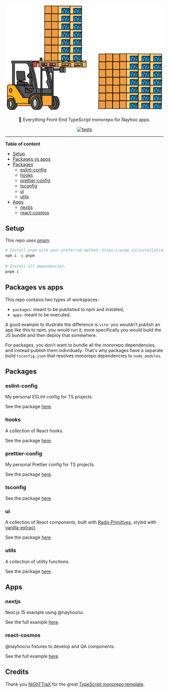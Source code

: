 <!--suppress HtmlDeprecatedAttribute -->
<div align="center">

![](media/monorepo.png)

🌴 Everything Front-End TypeScript monorepo for Nayhoo apps.

[![tests](https://github.com/nayhoo/ui/actions/workflows/tests.yml/badge.svg)](https://github.com/nayhoo/ui/actions/workflows/tests.yml)

</div>

---

**Table of content**

- [Setup](#setup)
- [Packages vs apps](#packages-vs-apps)
- [Packages](#packages)
  - [eslint-config](#eslint-config)
  - [hooks](#hooks)
  - [prettier-config](#prettier-config)
  - [tsconfig](#tsconfig)
  - [ui](#ui)
  - [utils](#utils)
- [Apps](#apps)
  - [nextjs](#nextjs)
  - [react-cosmos](#react-cosmos)

## Setup

This repo uses [pnpm](https://pnpm.io/):

```sh
# Install pnpm with your preferred method: https://pnpm.io/installation.
npm i -g pnpm

# Install all dependencies.
pnpm i
```

## Packages vs apps

This repo contains two types of workspaces:

- `packages`: meant to be published to npm and installed,
- `apps`: meant to be executed.

A good example to illustrate the difference is `vite`: you wouldn't publish an app like this to npm, you would run it, more specifically you would build the JS bundle and then deploy that somewhere.

For packages, you don't want to bundle all the monorepo dependencies, and instead publish them individually. That's why packages have a separate build `tsconfig.json` that resolves monorepo dependencies to `node_modules`.

## Packages

### eslint-config

My personal ESLint config for TS projects.

See the package [here](packages/eslint-config).

### hooks

A collection of React hooks.

See the package [here](packages/hooks).

### prettier-config

My personal Prettier config for TS projects.

See the package [here](packages/prettier-config).

### tsconfig

See the package [here](packages/tsconfig).

### ui

A collection of React components, built with [Radix Primitives](https://www.radix-ui.com/primitives), styled with [vanilla-extract](https://vanilla-extract.style).

See the package [here](packages/ui).

### utils

A collection of utility functions.

See the package [here](packages/utils).

## Apps

### nextjs

Next.js 15 example using @nayhoo/ui.

See the full example [here](apps/nextjs).

### react-cosmos

@nayhoo/ui fixtures to develop and QA components.

See the full example [here](apps/react-cosmos).

## Credits

Thank you [NiGhTTraX](https://github.com/NiGhTTraX) for the great [TypeScript monorepo template](https://github.com/NiGhTTraX/ts-monorepo).
